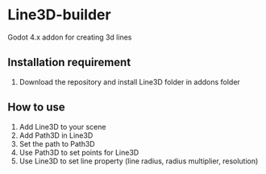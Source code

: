 # Line3D-builder
 Godot 4.x addon for creating 3d lines 

## Installation requirement
1. Download the repository and install Line3D folder in addons folder

## How to use
1. Add Line3D to your scene
2. Add Path3D in Line3D
3. Set the path to Path3D
4. Use Path3D to set points for Line3D
5. Use Line3D to set line property (line radius, radius multiplier, resolution)
